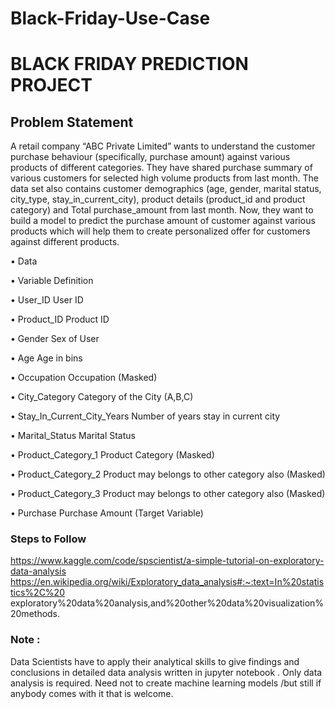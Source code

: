 # Black-Friday-Use-Case

# BLACK FRIDAY PREDICTION PROJECT


## Problem Statement
A retail company “ABC Private Limited” wants to understand the customer purchase 
behaviour (specifically, purchase amount) against various products of different 
categories. They have shared purchase summary of various customers for selected high 
volume products from last month. The data set also contains customer demographics 
(age, gender, marital status, city_type, stay_in_current_city), product details 
(product_id and product category) and Total purchase_amount from last month.
Now, they want to build a model to predict the purchase amount of customer against 
various products which will help them to create personalized offer for customers against 
different products.

• Data

• Variable Definition

• User_ID User ID

• Product_ID Product ID

• Gender Sex of User

• Age Age in bins

• Occupation Occupation (Masked)

• City_Category Category of the City (A,B,C)

• Stay_In_Current_City_Years Number of years stay in current city

• Marital_Status Marital Status

• Product_Category_1 Product Category (Masked)

• Product_Category_2 Product may belongs to other category also (Masked)

• Product_Category_3 Product may belongs to other category also (Masked)

• Purchase Purchase Amount (Target Variable)

### Steps to Follow
https://www.kaggle.com/code/spscientist/a-simple-tutorial-on-exploratory-data-analysis
https://en.wikipedia.org/wiki/Exploratory_data_analysis#:~:text=In%20statistics%2C%20
exploratory%20data%20analysis,and%20other%20data%20visualization%20methods. 

### Note : 
Data Scientists have to apply their analytical skills to give findings and 
conclusions in detailed data analysis written in jupyter notebook . Only data analysis is 
required. 
Need not to create machine learning models /but still if anybody comes with it that is 
welcome.

